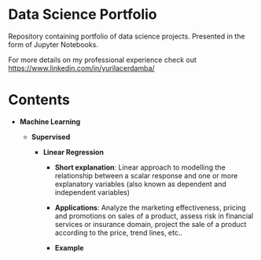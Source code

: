 # Data Science Portfolio

Repository containing portfolio of data science projects. Presented in the form of Jupyter Notebooks.

For more details on my professional experience check out https://www.linkedin.com/in/yurilacerdamba/

# Contents

* **Machine Learning**

  * **Supervised**

    * **Linear Regression**
  
      * **Short explanation**: Linear approach to modelling the relationship between a scalar response and one or more explanatory variables (also known as dependent and independent   variables)
    
      * **Applications**: Analyze the marketing effectiveness, pricing and promotions on sales of a product, assess risk in financial services or insurance domain, project the sale of a product according to the price, trend lines, etc..
    
      * **Example**
   
  
   
